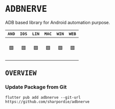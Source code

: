 # <samp>ADBNERVE</samp>

ADB based library for Android automation purpose.

| <samp>AND</samp> | <samp>IOS</samp> | <samp>LIN</samp> | <samp>MAC</samp> | <samp>WIN</samp> | <samp>WEB</samp> |
| :-: | :-: | :-: | :-: | :-: | :-: |
| <br>🟩<br><br> | <br>🟥<br><br> | <br>🟩<br><br> | <br>🟩<br><br> | <br>🟩<br><br> | <br>🟥<br><br> |

## <samp>OVERVIEW</samp>

### Update Package from Git

```shell
flutter pub add adbnerve --git-url https://github.com/sharpordie/adbnerve
```
